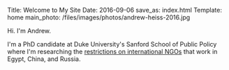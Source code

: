Title: Welcome to My Site
Date: 2016-09-06
save_as: index.html
Template: home
main_photo: /files/images/photos/andrew-heiss-2016.jpg


Hi. I'm Andrew.

I'm a PhD candidate at Duke University's Sanford School of Public Policy where I'm researching the [restrictions on international NGOs](http://ingoresearch.org) that work in Egypt, China, and Russia.
